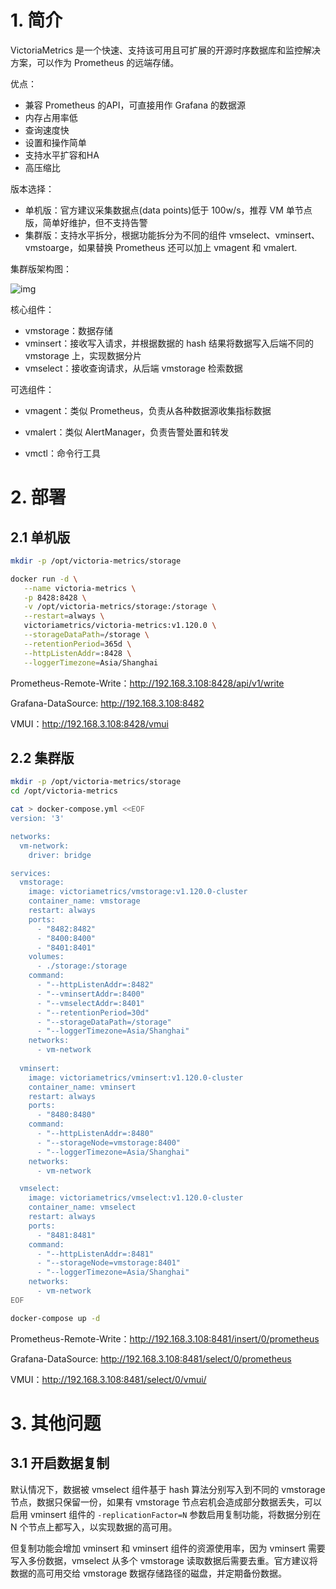 # 1. 简介

VictoriaMetrics 是一个快速、支持该可用且可扩展的开源时序数据库和监控解决方案，可以作为 Prometheus 的远端存储。

优点：

- 兼容 Prometheus 的API，可直接用作 Grafana 的数据源
- 内存占用率低
- 查询速度快
- 设置和操作简单
- 支持水平扩容和HA
- 高压缩比



版本选择：

- 单机版：官方建议采集数据点(data points)低于 100w/s，推荐 VM 单节点版，简单好维护，但不支持告警
- 集群版：支持水平拆分，根据功能拆分为不同的组件 vmselect、vminsert、vmstoarge，如果替换 Prometheus 还可以加上 vmagent 和 vmalert.



集群版架构图：

![img](https://cdn.jsdelivr.net/gh/elihe2011/bedgraph@master/prometheus/victoria-metrics-arch.png)



核心组件：

- vmstorage：数据存储
- vminsert：接收写入请求，并根据数据的 hash 结果将数据写入后端不同的 vmstorage 上，实现数据分片
- vmselect：接收查询请求，从后端 vmstorage 检索数据



可选组件：

- vmagent：类似 Prometheus，负责从各种数据源收集指标数据

- vmalert：类似 AlertManager，负责告警处置和转发
- vmctl：命令行工具



# 2. 部署

## 2.1 单机版

```bash
mkdir -p /opt/victoria-metrics/storage

docker run -d \
   --name victoria-metrics \
   -p 8428:8428 \
   -v /opt/victoria-metrics/storage:/storage \
   --restart=always \
   victoriametrics/victoria-metrics:v1.120.0 \
   --storageDataPath=/storage \
   --retentionPeriod=365d \
   --httpListenAddr=:8428 \
   --loggerTimezone=Asia/Shanghai
```



Prometheus-Remote-Write：http://192.168.3.108:8428/api/v1/write

Grafana-DataSource: http://192.168.3.108:8482

VMUI：http://192.168.3.108:8428/vmui



## 2.2 集群版

```bash
mkdir -p /opt/victoria-metrics/storage
cd /opt/victoria-metrics

cat > docker-compose.yml <<EOF
version: '3'

networks:
  vm-network:
    driver: bridge

services:
  vmstorage:
    image: victoriametrics/vmstorage:v1.120.0-cluster
    container_name: vmstorage
    restart: always
    ports:
      - "8482:8482"
      - "8400:8400"
      - "8401:8401"
    volumes:
      - ./storage:/storage
    command:
      - "--httpListenAddr=:8482"
      - "--vminsertAddr=:8400"
      - "--vmselectAddr=:8401"
      - "--retentionPeriod=30d"
      - "--storageDataPath=/storage"
      - "--loggerTimezone=Asia/Shanghai"
    networks:
      - vm-network
      
  vminsert:
    image: victoriametrics/vminsert:v1.120.0-cluster
    container_name: vminsert
    restart: always
    ports:
      - "8480:8480"
    command:
      - "--httpListenAddr=:8480"
      - "--storageNode=vmstorage:8400"
      - "--loggerTimezone=Asia/Shanghai"
    networks:
      - vm-network

  vmselect:
    image: victoriametrics/vmselect:v1.120.0-cluster
    container_name: vmselect
    restart: always
    ports:
      - "8481:8481"
    command:
      - "--httpListenAddr=:8481"
      - "--storageNode=vmstorage:8401"
      - "--loggerTimezone=Asia/Shanghai"
    networks:
      - vm-network
EOF

docker-compose up -d
```



Prometheus-Remote-Write：http://192.168.3.108:8481/insert/0/prometheus

Grafana-DataSource: http://192.168.3.108:8481/select/0/prometheus

VMUI：http://192.168.3.108:8481/select/0/vmui/



# 3. 其他问题

## 3.1 开启数据复制

默认情况下，数据被 vmselect 组件基于 hash 算法分别写入到不同的 vmstorage 节点，数据只保留一份，如果有 vmstorage 节点宕机会造成部分数据丢失，可以启用 vminsert 组件的 `-replicationFactor=N` 参数启用复制功能，将数据分别在 N 个节点上都写入，以实现数据的高可用。

但复制功能会增加 vminsert 和 vminsert 组件的资源使用率，因为 vminsert 需要写入多份数据，vmselect 从多个 vmstorage 读取数据后需要去重。官方建议将数据的高可用交给 vmstorage 数据存储路径的磁盘，并定期备份数据。











































